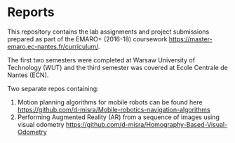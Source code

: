 # Reports
This repository contains the lab assignments and project submissions prepared as part of the EMARO+ (2016-18) coursework https://master-emaro.ec-nantes.fr/curriculum/. 

The first two semesters were completed at Warsaw University of Technology (WUT) and the third semester was covered at Ecole Centrale de Nantes (ECN). 

Two separate repos containing: 
1. Motion planning algorithms for mobile robots can be found here https://github.com/d-misra/Mobile-robotics-navigation-algorithms
2. Performing Augmented Reality (AR) from a sequence of images using visual odometry https://github.com/d-misra/Homography-Based-Visual-Odometry
